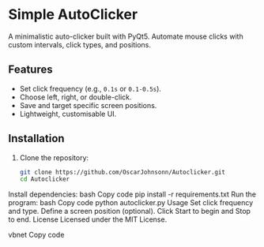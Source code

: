 # Simple AutoClicker

A minimalistic auto-clicker built with PyQt5. Automate mouse clicks with custom intervals, click types, and positions.

## Features

- Set click frequency (e.g., `0.1s` or `0.1-0.5s`).
- Choose left, right, or double-click.
- Save and target specific screen positions.
- Lightweight, customisable UI.

## Installation

1. Clone the repository:
   ```bash
   git clone https://github.com/OscarJohnsonn/Autoclicker.git
   cd Autoclicker
Install dependencies:
bash
Copy code
pip install -r requirements.txt
Run the program:
bash
Copy code
python autoclicker.py
Usage
Set click frequency and type.
Define a screen position (optional).
Click Start to begin and Stop to end.
License
Licensed under the MIT License.

vbnet
Copy code
